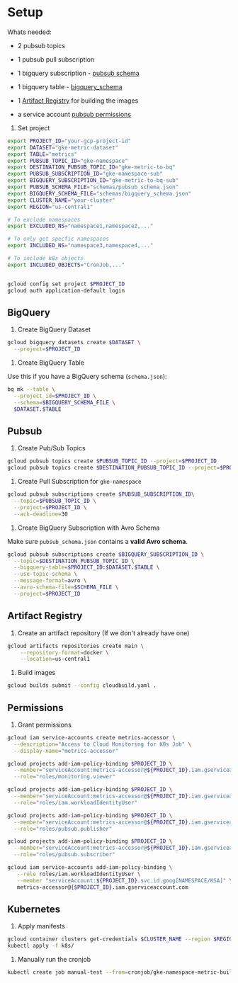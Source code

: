 # Setup
Whats needed:
- 2 pubsub topics
- 1 pubsub pull subscription
- 1 bigquery subscription - [pubsub schema](cost-optimization/gke-vpa-recommendations/gke_metrics_pipeline/schemas/pubsub_schema.json)

- 1 bigquery table - [bigquery_schema](cost-optimization/gke-vpa-recommendations/gke_metrics_pipeline/schemas/bigquery_schema.json)
- 1 [Artifact Registry](#artifact-registry) for building the images
- a service account [pubsub permissions](#permissions)

1. Set project 
```sh
export PROJECT_ID="your-gcp-project-id"
export DATASET="gke-metric-dataset"
export TABLE="metrics"
export PUBSUB_TOPIC_ID="gke-namespace"
export DESTINATION_PUBSUB_TOPIC_ID="gke-metric-to-bq"
export PUBSUB_SUBSCRIPTION_ID="gke-namespace-sub"
export BIGQUERY_SUBSCRIPTION_ID="gke-metric-to-bq-sub"
export PUBSUB_SCHEMA_FILE="schemas/pubsub_schema.json"
export BIGQUERY_SCHEMA_FILE="schemas/bigquery_schema.json"
export CLUSTER_NAME="your-cluster"
export REGION="us-central1"

# To exclude namespaces
export EXCLUDED_NS="namespace1,namespace2,..."

# To only get specfic namespaces
export INCLUDED_NS="namespace3,namespace4,..."

# To include k8s objects
export INCLUDED_OBJECTS="CronJob,..."


gcloud config set project $PROJECT_ID
gcloud auth application-default login
```
## BigQuery
1. Create BigQuery Dataset

```bash
gcloud bigquery datasets create $DATASET \
  --project=$PROJECT_ID
```

1. Create BigQuery Table

Use this if you have a BigQuery schema (`schema.json`):

```bash
bq mk --table \
  --project_id=$PROJECT_ID \
  --schema=$BIGQUERY_SCHEMA_FILE \
  $DATASET.$TABLE
```

## Pubsub


1. Create Pub/Sub Topics

```bash
gcloud pubsub topics create $PUBSUB_TOPIC_ID --project=$PROJECT_ID
gcloud pubsub topics create $DESTINATION_PUBSUB_TOPIC_ID --project=$PROJECT_ID
```

1. Create Pull Subscription for `gke-namespace`

```bash
gcloud pubsub subscriptions create $PUBSUB_SUBSCRIPTION_ID\
  --topic=$PUBSUB_TOPIC_ID \
  --project=$PROJECT_ID \
  --ack-deadline=30
```

1. Create BigQuery Subscription with Avro Schema

Make sure `pubsub_schema.json` contains a **valid Avro schema**.

```bash
gcloud pubsub subscriptions create $BIGQUERY_SUBSCRIPTION_ID \
  --topic=$DESTINATION_PUBSUB_TOPIC_ID \
  --bigquery-table=$PROJECT_ID:$DATASET.$TABLE \
  --use-topic-schema \
  --message-format=avro \
  --avro-schema-file=$SCHEMA_FILE \
  --project=$PROJECT_ID
```

## Artifact Registry

1. Create an artifact repository (If we don't already have one)

```sh
gcloud artifacts repositories create main \
    --repository-format=docker \
    --location=us-central1
```

1. Build images

```sh
gcloud builds submit --config cloudbuild.yaml .
```

## Permissions
1. Grant permissions

```sh
gcloud iam service-accounts create metrics-accessor \
  --description="Access to Cloud Monitoring for K8s Job" \
  --display-name="metrics-accessor"

gcloud projects add-iam-policy-binding $PROJECT_ID \
  --member="serviceAccount:metrics-accessor@${PROJECT_ID}.iam.gserviceaccount.com" \
  --role="roles/monitoring.viewer"

gcloud projects add-iam-policy-binding $PROJECT_ID \
  --member="serviceAccount:metrics-accessor@${PROJECT_ID}.iam.gserviceaccount.com" \
  --role="roles/iam.workloadIdentityUser"

gcloud projects add-iam-policy-binding $PROJECT_ID \
  --member="serviceAccount:metrics-accessor@${PROJECT_ID}.iam.gserviceaccount.com" \
  --role="roles/pubsub.publisher"

gcloud projects add-iam-policy-binding $PROJECT_ID \
  --member="serviceAccount:metrics-accessor@${PROJECT_ID}.iam.gserviceaccount.com" \
  --role="roles/pubsub.subscriber"

gcloud iam service-accounts add-iam-policy-binding \
   --role roles/iam.workloadIdentityUser \
   --member "serviceAccount:${PROJECT_ID}.svc.id.goog[NAMESPACE/KSA]" \
   metrics-accessor@{$PROJECT_ID}.iam.gserviceaccount.com

```

## Kubernetes
1. Apply manifests

```sh
gcloud container clusters get-credentials $CLUSTER_NAME --region $REGION --project $PROJECT_ID
kubectl apply -f k8s/
```

1. Manually run the cronjob

```sh
kubectl create job manual-test --from=cronjob/gke-namespace-metric-builder-cronjob
```
